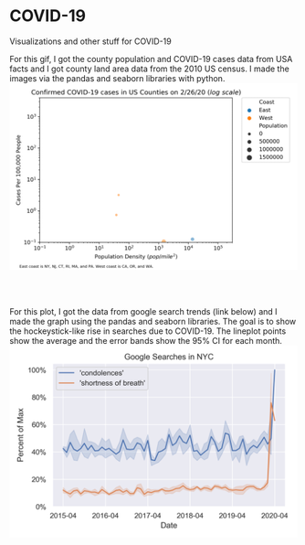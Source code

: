 # COVID-19
Visualizations and other stuff for COVID-19


For this gif, I got the county population and COVID-19 cases data from USA facts and I got county land area data from the 2010 US census. I made the images via the pandas and seaborn libraries with python.
![](coast_size.gif)

<br>
<br>

For this plot, I got the data from google search trends (link below) and I made the graph using the pandas and seaborn libraries. The goal is to show the hockeystick-like rise in searches due to COVID-19. The lineplot points show the average and the error bands show the 95% CI for each month.
![](covid1.png)
